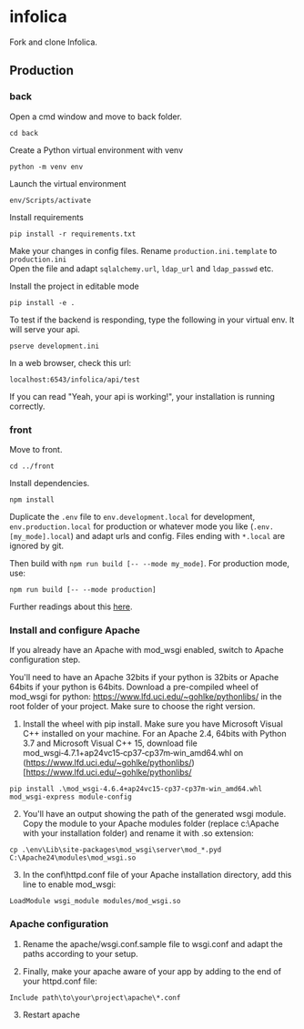 # infolica
Fork and clone Infolica.  

## Production
### back
Open a cmd window and move to back folder.
```
cd back
```
Create a Python virtual environment with venv 
```
python -m venv env
```
Launch the virtual environment  
```
env/Scripts/activate
```
Install requirements  
```
pip install -r requirements.txt
```

Make your changes in config files.
Rename `production.ini.template` to `production.ini`  
Open the file and adapt `sqlalchemy.url`, `ldap_url` and `ldap_passwd` etc.

Install the project in editable mode
```
pip install -e .
```

To test if the backend is responding, type the following in your virtual env. It will serve your api.
```
pserve development.ini
```
In a web browser, check this url:
```
localhost:6543/infolica/api/test
```
If you can read "Yeah, your api is working!", your installation is running correctly.


### front
Move to front.
```
cd ../front
```

Install dependencies.
```
npm install
```

Duplicate the `.env` file to `env.development.local` for development, `env.production.local` for production or whatever mode you like (`.env.[my_mode].local`) and adapt urls and config. Files ending with `*.local` are ignored by git.

Then build with `npm run build [-- --mode my_mode]`. For production mode, use:
```
npm run build [-- --mode production]
```
Further readings about this [here](https://cli.vuejs.org/guide/mode-and-env.html#environment-variables).


### Install and configure Apache
If you already have an Apache with mod_wsgi enabled, switch to Apache configuration step.

You'll need to have an Apache 32bits if your python is 32bits or Apache 64bits if your python is 64bits. Download a pre-compiled wheel of mod_wsgi for python: https://www.lfd.uci.edu/~gohlke/pythonlibs/ in the root folder of your project. Make sure to choose the right version.

1. Install the wheel with pip install. Make sure you have Microsoft Visual C++ installed on your machine. 
For an Apache 2.4, 64bits with Python 3.7 and Microsoft Visual C++ 15, download file mod_wsgi‑4.7.1+ap24vc15‑cp37‑cp37m‑win_amd64.whl on (https://www.lfd.uci.edu/~gohlke/pythonlibs/)[https://www.lfd.uci.edu/~gohlke/pythonlibs/
```
pip install .\mod_wsgi-4.6.4+ap24vc15-cp37-cp37m-win_amd64.whl
mod_wsgi-express module-config
```
2. You'll have an output showing the path of the generated wsgi module. Copy the module to your Apache modules folder (replace c:\Apache with your installation folder) and rename it with .so extension:

```
cp .\env\Lib\site-packages\mod_wsgi\server\mod_*.pyd C:\Apache24\modules\mod_wsgi.so
```

3. In the conf\httpd.conf file of your Apache installation directory, add this line to enable mod_wsgi:
```
LoadModule wsgi_module modules/mod_wsgi.so
```

### Apache configuration

1. Rename the apache/wsgi.conf.sample file to wsgi.conf and adapt the paths according to your setup.

2. Finally, make your apache aware of your app by adding to the end of your httpd.conf file:
```
Include path\to\your\project\apache\*.conf
```
3. Restart apache



